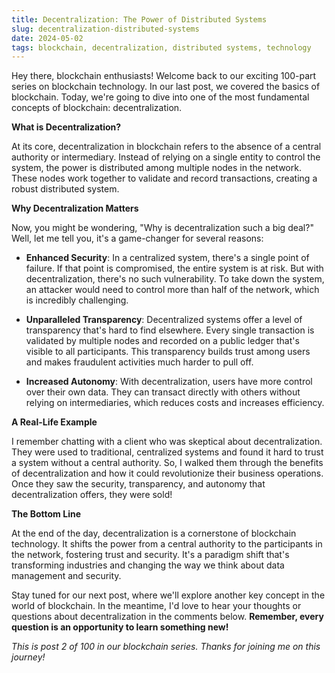 ```yaml
---
title: Decentralization: The Power of Distributed Systems
slug: decentralization-distributed-systems
date: 2024-05-02
tags: blockchain, decentralization, distributed systems, technology
---
```


Hey there, blockchain enthusiasts! Welcome back to our exciting 100-part series on blockchain technology. In our last post, we covered the basics of blockchain. Today, we're going to dive into one of the most fundamental concepts of blockchain: decentralization. 

**What is Decentralization?**

At its core, decentralization in blockchain refers to the absence of a central authority or intermediary. Instead of relying on a single entity to control the system, the power is distributed among multiple nodes in the network. These nodes work together to validate and record transactions, creating a robust distributed system.

**Why Decentralization Matters**

Now, you might be wondering, "Why is decentralization such a big deal?" Well, let me tell you, it's a game-changer for several reasons:

- **Enhanced Security**: In a centralized system, there's a single point of failure. If that point is compromised, the entire system is at risk. But with decentralization, there's no such vulnerability. To take down the system, an attacker would need to control more than half of the network, which is incredibly challenging.

- **Unparalleled Transparency**: Decentralized systems offer a level of transparency that's hard to find elsewhere. Every single transaction is validated by multiple nodes and recorded on a public ledger that's visible to all participants. This transparency builds trust among users and makes fraudulent activities much harder to pull off.

- **Increased Autonomy**: With decentralization, users have more control over their own data. They can transact directly with others without relying on intermediaries, which reduces costs and increases efficiency.

**A Real-Life Example**

I remember chatting with a client who was skeptical about decentralization. They were used to traditional, centralized systems and found it hard to trust a system without a central authority. So, I walked them through the benefits of decentralization and how it could revolutionize their business operations. Once they saw the security, transparency, and autonomy that decentralization offers, they were sold!

**The Bottom Line**

At the end of the day, decentralization is a cornerstone of blockchain technology. It shifts the power from a central authority to the participants in the network, fostering trust and security. It's a paradigm shift that's transforming industries and changing the way we think about data management and security.

Stay tuned for our next post, where we'll explore another key concept in the world of blockchain. In the meantime, I'd love to hear your thoughts or questions about decentralization in the comments below. **Remember, every question is an opportunity to learn something new!**

*This is post 2 of 100 in our blockchain series. Thanks for joining me on this journey!*